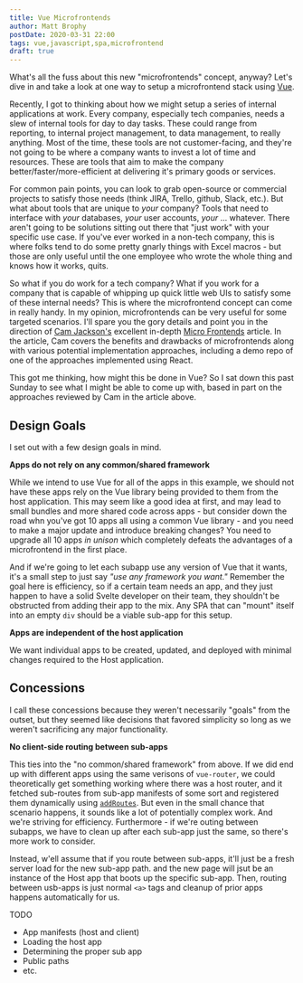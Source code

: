 ```yaml
---
title: Vue Microfrontends
author: Matt Brophy
postDate: 2020-03-31 22:00
tags: vue,javascript,spa,microfrontend
draft: true
---
```


What's all the fuss about this new "microfrontends" concept, anyway?  Let's dive in and take a look at one way to setup a microfrontend stack using [Vue](https://vuejs.org/).

Recently, I got to thinking about how we might setup a series of internal applications at work.  Every company, especially tech companies, needs a slew of internal tools for day to day tasks.  These could range from reporting, to internal project management, to data management, to really anything.  Most of the time, these tools are not customer-facing, and they're not going to be where a company wants to invest a lot of time and resources.  These are tools that aim to make the company better/faster/more-efficient at delivering it's primary goods or services.

For common pain points, you can look to grab open-source or commercial projects to satisfy those needs (think JIRA, Trello, github, Slack, etc.).  But what about tools that are unique to _your_ company?  Tools that need to interface with _your_ databases, _your_ user accounts, _your_ ... whatever.  There aren't going to be solutions sitting out there that "just work" with your specific use case.  If you've ever worked in a non-tech company, this is where folks tend to do some pretty gnarly things with Excel macros - but those are only useful until the one employee who wrote the whole thing and knows how it works, quits.

So what if you do work for a tech company?  What if you work for a company that is capable of whipping up quick little web UIs to satisfy some of these internal needs?  This is where the microfrontend concept can come in really handy.  In my opinion, microfrontends can be very useful for some targeted scenarios.  I'll spare you the gory details and point you in the direction of [Cam Jackson's](https://camjackson.net/) excellent in-depth [Micro Frontends](https://martinfowler.com/articles/micro-frontends.html) article.  In the article, Cam covers the benefits and drawbacks of microfrontends along with various potential implementation approaches, including a demo repo of one of the approaches implemented using React.

This got me thinking, how might this be done in Vue?  So I sat down this past Sunday to see what I might be able to come up with, based in part on the approaches reviewed by Cam in the article above.  


## Design Goals

I set out with a few design goals in mind.

**Apps do not rely on any common/shared framework**

While we intend to use Vue for all of the apps in this example, we should not have these apps rely on the Vue library being provided to them from the host application.  This may seem like a good idea at first, and may lead to small bundles and more shared code across apps - but consider down the road whn you've got 10 apps all using a common Vue library - and you need to make a major update and introduce breaking changes?  You need to upgrade all 10 apps _in unison_ which completely defeats the advantages of a microfrontend in the first place.

And if we're going to let each subapp use any version of Vue that it wants, it's a small step to just say _"use any framework you want."_  Remember the goal here is efficiency, so if a certain team needs an app, and they just happen to have a solid Svelte developer on their team, they shouldn't be obstructed from adding their app to the mix.  Any SPA that can "mount" itself into an empty `div` should be a viable sub-app for this setup.

**Apps are independent of the host application**

We want individual apps to be created, updated, and deployed with minimal changes required to the Host application.


## Concessions

I call these concessions because they weren't necessarily "goals" from the outset, but they seemed like decisions that favored simplicity so long as we weren't sacrificing any major functionality.

**No client-side routing between sub-apps**

This ties into the "no common/shared framework" from above.  If we did end up with different apps using the same verisons of `vue-router`, we could theoretically get something working where there was a host router, and it fetched sub-routes from sub-app manifests of some sort and registered them dynamically using [`addRoutes`](https://router.vuejs.org/api/#router-addroutes).  But even in the small chance that scenario happens, it sounds like a lot of potentially complex work.  And we're striving for efficiency.  Furthermore - if we're outing between subapps, we have to clean up after each sub-app just the same, so there's more work to consider.  

Instead, w'ell assume that if you route between sub-apps, it'll just be a fresh server load for the new sub-app path.  and the new page will jsut be an instance of the Host app that boots up the specific sub-app.  Then, routing between usb-apps is just normal `<a>` tags and cleanup of prior apps happens automatically for us.




TODO
* App manifests (host and client)
* Loading the host app
* Determining the proper sub app
* Public paths
* etc.
